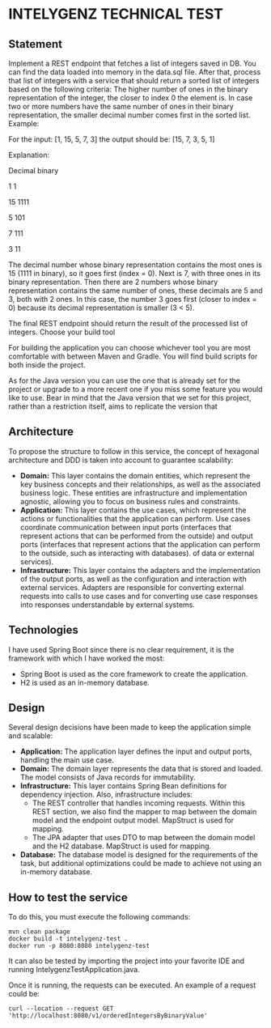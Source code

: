 # INTELYGENZ TECHNICAL TEST

## Statement

Implement a REST endpoint that fetches a list of integers saved in DB. You can find the data loaded into memory in the data.sql file. After that, process that list of integers with a service that should return a sorted list of integers based on the following criteria:
The higher number of ones in the binary representation of the integer, the closer to index 0 the element is. In case two or more numbers have the same number of ones in their binary representation, the smaller decimal number comes first in the sorted list.
Example:

For the input: [1, 15, 5, 7, 3] the output should be: [15, 7, 3, 5, 1]

Explanation:

Decimal	binary

1	1

15	1111

5	101

7	111

3	11

The decimal number whose binary representation contains the most ones is 15 (1111 in binary), so it goes first (index = 0). Next is 7, with three ones in its binary representation. Then there are 2 numbers whose binary representation contains the same number of ones, these decimals are 5 and 3, both with 2 ones. In this case, the number 3 goes first (closer to index = 0) because its decimal representation is smaller (3 < 5).

The final REST endpoint should return the result of the processed list of integers.
Choose your build tool

For building the application you can choose whichever tool you are most comfortable with between Maven and Gradle. You will find build scripts for both inside the project.

As for the Java version you can use the one that is already set for the project or upgrade to a more recent one if you miss some feature you would like to use. Bear in mind that the Java version that we set for this project, rather than a restriction itself, aims to replicate the version that

## Architecture
To propose the structure to follow in this service, the concept of hexagonal architecture and DDD is taken into account to guarantee scalability:
- **Domain:** This layer contains the domain entities, which represent the key business concepts and their relationships, as well as the associated business logic. These entities are infrastructure and implementation agnostic, allowing you to focus on business rules and constraints.
- **Application:** This layer contains the use cases, which represent the actions or functionalities that the application can perform. Use cases coordinate communication between input ports (interfaces that represent actions that can be performed from the outside) and output ports (interfaces that represent actions that the application can perform to the outside, such as interacting with databases). of data or external services).
- **Infrastructure:** This layer contains the adapters and the implementation of the output ports, as well as the configuration and interaction with external services. Adapters are responsible for converting external requests into calls to use cases and for converting use case responses into responses understandable by external systems.

## Technologies
I have used Spring Boot since there is no clear requirement, it is the framework with which I have worked the most:

- Spring Boot is used as the core framework to create the application.
- H2 is used as an in-memory database.

## Design
Several design decisions have been made to keep the application simple and scalable:

- **Application:** The application layer defines the input and output ports, handling the main use case.
- **Domain:** The domain layer represents the data that is stored and loaded. The model consists of Java records for immutability.
- **Infrastructure:** This layer contains Spring Bean definitions for dependency injection. Also, infrastructure includes:
  - The REST controller that handles incoming requests. Within this REST section, we also find the mapper to map between the domain model and the endpoint output model. MapStruct is used for mapping.
  - The JPA adapter that uses DTO to map between the domain model and the H2 database. MapStruct is used for mapping.
- **Database:** The database model is designed for the requirements of the task, but additional optimizations could be made to achieve not using an in-memory database.

## How to test the service

To do this, you must execute the following commands:
```console
mvn clean package
docker build -t intelygenz-test .
docker run -p 8080:8080 intelygenz-test
```
It can also be tested by importing the project into your favorite IDE and running IntelygenzTestApplication.java.

Once it is running, the requests can be executed. An example of a request could be:
```console
curl --location --request GET 'http://localhost:8080/v1/orderedIntegersByBinaryValue'
```